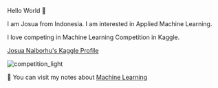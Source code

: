 Hello World :robot:

I am Josua from Indonesia. I am interested in Applied Machine Learning.

I love competing in Machine Learning Competition in Kaggle.

[Josua Naiborhu's Kaggle Profile](https://www.kaggle.com/naiborhujosua)

![competition_light](https://road-to-kaggle-grandmaster.vercel.app/api/badges/naiborhujosua/competition/light)


:eyes: You can visit my notes about [Machine Learning](https://naiborhujosua.github.io/mlnotes_josua/)
